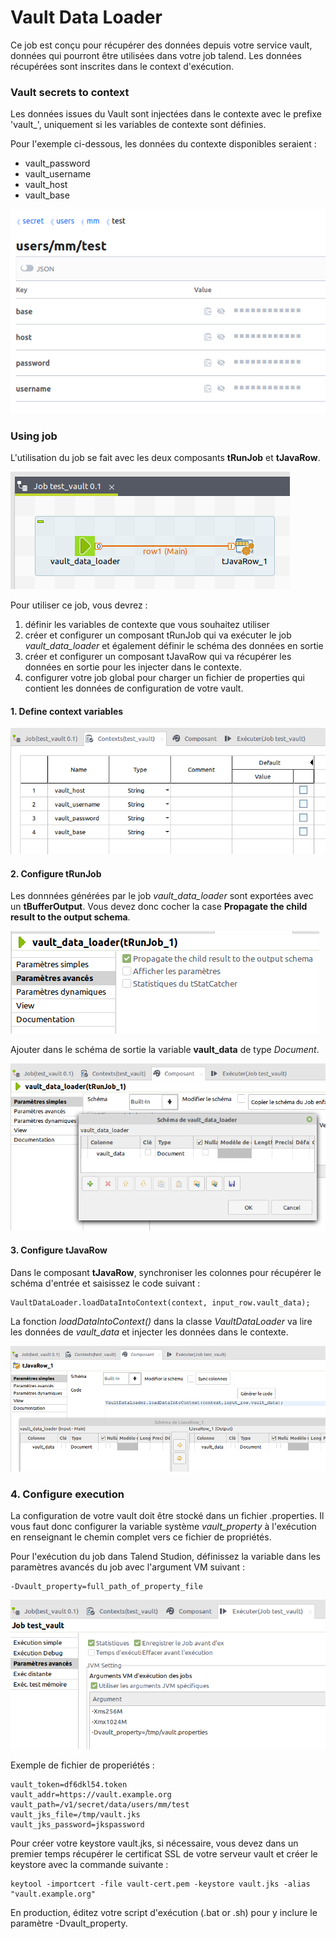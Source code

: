 # Vault Data Loader

Ce job est conçu pour récupérer des données depuis votre service vault, données qui pourront être utilisées dans votre job talend. Les données récupérées sont inscrites dans le context d'exécution.


### Vault secrets to context

Les données issues du Vault sont injectées dans le contexte avec le prefixe 'vault_', uniquement si les variables de contexte sont définies.

Pour l'exemple ci-dessous, les données du contexte disponibles seraient :

 * vault_password
 * vault_username
 * vault_host
 * vault_base

![image info](./screenshots/vault-0.png)


### Using job

L'utilisation du job se fait avec les deux composants **tRunJob** et **tJavaRow**.

![image info](./screenshots/vault-1.png)

Pour utiliser ce job, vous devrez :

 1. définir les variables de contexte que vous souhaitez utiliser
 2. créer et configurer un composant tRunJob qui va exécuter le job *vault_data_loader* et également définir le schéma des données en sortie
 3. créer et configurer un composant tJavaRow qui va récupérer les données en sortie pour les injecter dans le contexte.
 4. configurer votre job global pour charger un fichier de properties qui contient les données de configuration de votre vault.
 

#### 1. Define context variables

![image info](./screenshots/vault-2.png)

#### 2. Configure tRunJob

Les donnnées générées par le job *vault_data_loader* sont exportées avec un **tBufferOutput**. Vous devez donc cocher la case **Propagate the child result to the output schema**.

![image info](./screenshots/vault-3.png)

Ajouter dans le schéma de sortie la variable **vault_data** de type *Document*.

![image info](./screenshots/vault-4.png)


#### 3. Configure tJavaRow

Dans le composant **tJavaRow**, synchroniser les colonnes pour récupérer le schéma d'entrée et saisissez le code suivant :

```
VaultDataLoader.loadDataIntoContext(context, input_row.vault_data);
```


La fonction *loadDataIntoContext()* dans la classe *VaultDataLoader* va lire les données de  *vault_data* et injecter les données dans le contexte.

![image info](./screenshots/vault-5.png)




### 4. Configure execution

La configuration de votre vault doit être stocké dans un fichier .properties. Il vous faut donc configurer la variable système *vault_property* à l'exécution en renseignant le chemin complet vers ce fichier de propriétés.

Pour l'exécution du job dans Talend Studion, définissez la variable dans les paramètres avancés du job avec l'argument VM suivant :

```
-Dvault_property=full_path_of_property_file
```

![image info](./screenshots/vault-6.png)

Exemple de fichier de properiétés :


```
vault_token=df6dkl54.token
vault_addr=https://vault.example.org
vault_path=/v1/secret/data/users/mm/test
vault_jks_file=/tmp/vault.jks
vault_jks_password=jkspassword
```

Pour créer votre keystore vault.jks, si nécessaire, vous devez dans un premier temps récupérer le certificat SSL de votre serveur vault et créer le keystore avec la commande suivante :

```
keytool -importcert -file vault-cert.pem -keystore vault.jks -alias "vault.example.org"
```

En production, éditez votre script d'exécution (.bat or .sh) pour y inclure le paramètre -Dvault_property.
